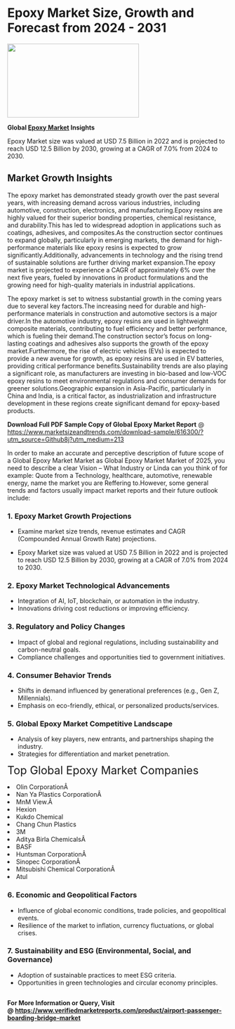 <H1>Epoxy Market Size, Growth and Forecast from 2024 - 2031</H1><img class="aligncenter size-medium wp-image-584254" src="https://thirdeyenews.in/wp-content/uploads/2024/09/Global-Market-Research-300x168.jpeg" alt="" width="300" height="168" /><p><strong>Global&nbsp;<a href="https://www.marketsizeandtrends.com/download-sample/616300/?utm_source=Github8j?utm_medium=213">Epoxy Market</a> Insights</strong></p><p>Epoxy Market size was valued at USD 7.5 Billion in 2022 and is projected to reach USD 12.5 Billion by 2030, growing at a CAGR of 7.0% from 2024 to 2030.</p><p><h2>Market Growth Insights</h2> <p>The epoxy market has demonstrated steady growth over the past several years, with increasing demand across various industries, including automotive, construction, electronics, and manufacturing.Epoxy resins are highly valued for their superior bonding properties, chemical resistance, and durability.This has led to widespread adoption in applications such as coatings, adhesives, and composites.As the construction sector continues to expand globally, particularly in emerging markets, the demand for high-performance materials like epoxy resins is expected to grow significantly.Additionally, advancements in technology and the rising trend of sustainable solutions are further driving market expansion.The epoxy market is projected to experience a CAGR of approximately 6% over the next five years, fueled by innovations in product formulations and the growing need for high-quality materials in industrial applications.</p> <p>The epoxy market is set to witness substantial growth in the coming years due to several key factors.The increasing need for durable and high-performance materials in construction and automotive sectors is a major driver.In the automotive industry, epoxy resins are used in lightweight composite materials, contributing to fuel efficiency and better performance, which is fueling their demand.The construction sector’s focus on long-lasting coatings and adhesives also supports the growth of the epoxy market.Furthermore, the rise of electric vehicles (EVs) is expected to provide a new avenue for growth, as epoxy resins are used in EV batteries, providing critical performance benefits.Sustainability trends are also playing a significant role, as manufacturers are investing in bio-based and low-VOC epoxy resins to meet environmental regulations and consumer demands for greener solutions.Geographic expansion in Asia-Pacific, particularly in China and India, is a critical factor, as industrialization and infrastructure development in these regions create significant demand for epoxy-based products.</p> <p><span class=""><strong>Download Full PDF Sample Copy of Global Epoxy Market Report</strong> @ <a href="https://www.marketsizeandtrends.com/download-sample/616300/?utm_source=Github8j?utm_medium=213" target="_blank">https://www.marketsizeandtrends.com/download-sample/616300/?utm_source=Github8j?utm_medium=213</a></span></p><p>In order to make an accurate and perceptive description of future scope of a Global&nbsp;Epoxy Market Market as Global&nbsp;Epoxy Market Market of 2025, you need to describe a clear Vision &ndash; What Industry or Linda can you think of for example: Quote from a Technology, healthcare, automotive, renewable energy, name the market you are Reffering to.However, some general trends and factors usually impact market reports and their future outlook include:</p><h3>1.&nbsp;<strong>Epoxy Market Growth Projections</strong></h3><ul><li>Examine market size trends, revenue estimates and CAGR (Compounded Annual Growth Rate) projections.</li><li><p>Epoxy Market size was valued at USD 7.5 Billion in 2022 and is projected to reach USD 12.5 Billion by 2030, growing at a CAGR of 7.0% from 2024 to 2030.</p></li></ul><h3>2.&nbsp;<strong>Epoxy Market Technological Advancements</strong></h3><ul><li>Integration of AI, IoT, blockchain, or automation in the industry.</li><li>Innovations driving cost reductions or improving efficiency.</li></ul><h3>3.&nbsp;<strong>Regulatory and Policy Changes</strong></h3><ul><li>Impact of global and regional regulations, including sustainability and carbon-neutral goals.</li><li>Compliance challenges and opportunities tied to government initiatives.</li></ul><h3>4.&nbsp;<strong>Consumer Behavior Trends</strong></h3><ul><li>Shifts in demand influenced by generational preferences (e.g., Gen Z, Millennials).</li><li>Emphasis on eco-friendly, ethical, or personalized products/services.</li></ul><h3>5.&nbsp;<strong>Global Epoxy Market Competitive Landscape</strong></h3><ul><li>Analysis of key players, new entrants, and partnerships shaping the industry.</li><li>Strategies for differentiation and market penetration.</li></ul><p data-pm-slice="1 1 []"><span style="color: inherit; font-family: inherit; font-size: 25px;">Top Global Epoxy Market Companies</span></p><div class="" data-test-id=""><p><li>Olin CorporationÂ </li><li> Nan Ya Plastics CorporationÂ </li><li> MnM View.Â </li><li> Hexion</li><li> Kukdo Chemical</li><li> Chang Chun Plastics</li><li> 3M</li><li> Aditya Birla ChemicalsÂ </li><li> BASF</li><li> Huntsman CorporationÂ </li><li> Sinopec CorporationÂ </li><li> Mitsubishi Chemical CorporationÂ </li><li> Atul</li></p></div><h3>6.&nbsp;<strong>Economic and Geopolitical Factors</strong></h3><ul><li>Influence of global economic conditions, trade policies, and geopolitical events.</li><li>Resilience of the market to inflation, currency fluctuations, or global crises.</li></ul><h3>7.&nbsp;<strong>Sustainability and ESG (Environmental, Social, and Governance)</strong></h3><ul><li>Adoption of sustainable practices to meet ESG criteria.</li><li>Opportunities in green technologies and circular economy principles.</li></ul><h2><strong style="font-size: 14px;">For More Information or Query, Visit @&nbsp;</strong><a style="background-color: #ffffff; font-size: 14px;" href="https://www.marketsizeandtrends.com/report/epoxy-market/" target="_blank">https://www.verifiedmarketreports.com/product/airport-passenger-boarding-bridge-market</a></h2>
